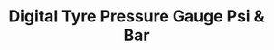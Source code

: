---
title: "Digital Tyre Pressure Gauge Psi & Bar"
price: "7.69"
productImage: "./digital-tyre-pressure-gauge.jpg"
productLink: "https://www.trago.co.uk/motoring-motorcycling/motorcycling-accessories/motorcycling-tools/digital-tyre-pressure-gauge-psi-bar.html"
product: "tool"
---
